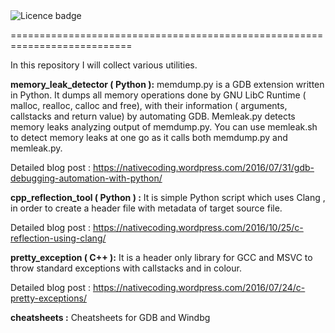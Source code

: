 <td><img src="https://img.shields.io/badge/LICENCE-PUBLIC%20DOMAIN-green.svg" alt="Licence badge"></td>

===========================================================================

In this repository I will collect various utilities.

**memory_leak_detector ( Python ):** memdump.py is a GDB extension written in Python. It dumps all memory operations done by GNU LibC Runtime ( malloc, realloc, calloc and free),
with their information ( arguments, callstacks and return value) by automating GDB. Memleak.py detects memory leaks analyzing output
of memdump.py. You can use memleak.sh to detect memory leaks at one go as it calls both memdump.py and memleak.py.

Detailed blog post : https://nativecoding.wordpress.com/2016/07/31/gdb-debugging-automation-with-python/

**cpp_reflection_tool ( Python ) :** It is  simple Python script which uses Clang , in order to create a header file
with metadata of target source file.

Detailed blog post : https://nativecoding.wordpress.com/2016/10/25/c-reflection-using-clang/

**pretty_exception ( C++ ):** It is a header only library for GCC and MSVC to throw standard exceptions
with callstacks and in colour.

Detailed blog post : https://nativecoding.wordpress.com/2016/07/24/c-pretty-exceptions/

**cheatsheets :** Cheatsheets for GDB and Windbg

